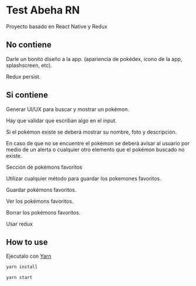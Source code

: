 # Test Abeha RN

Proyecto basado en React Native y Redux

## No contiene
Darle un bonito diseño a la app. (apariencia de pokédex, icono de la app,
splashscreen, etc).

Redux persist.

## Si contiene
Generar UI/UX para buscar y mostrar un pokémon.

Hay que validar que escriban algo en el input.

Si el pokémon existe se deberá mostrar su nombre, foto y descripción.

En caso de que no se encuentre el pokémon se deberá avisar al usuario por
medio de un alerta o cualquier otro elemento que el pokémon buscado no existe.

Sección de pokémons favoritos

Utilizar cualquier método para guardar los pokemones favoritos.

Guardar pokémons favoritos.

Ver los pokémons favoritos.

Borrar los pokémons favoritos.

Usar redux 


## How to use

Ejecutalo con [Yarn](https://yarnpkg.com/lang/en/docs/cli/create/)

```bash
yarn install
```

```bash
yarn start
```

